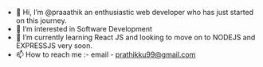 - 👋 Hi, I’m @praaathik an enthusiastic web developer who has just started on this journey.
- 👀 I’m interested in Software Development  
- 🌱 I’m currently learning React JS and looking to move on to NODEJS and EXPRESSJS  very soon.
- 📫 How to reach me :- email - prathikku99@gmail.com

<!---
praaathik/praaathik is a ✨ special ✨ repository because its `README.md` (this file) appears on your GitHub profile.
You can click the Preview link to take a look at your changes.
--->
